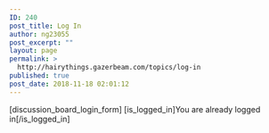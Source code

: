 ```yaml
---
ID: 240
post_title: Log In
author: ng23055
post_excerpt: ""
layout: page
permalink: >
  http://hairythings.gazerbeam.com/topics/log-in
published: true
post_date: 2018-11-18 02:01:12
---
```

[discussion_board_login_form] [is_logged_in]You are already logged in[/is_logged_in]